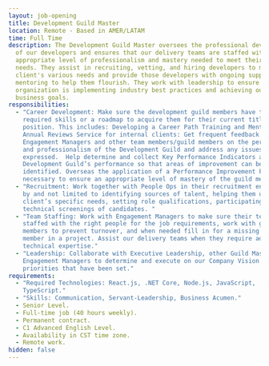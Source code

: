 ```yaml
---
layout: job-opening
title: Development Guild Master
location: Remote - Based in AMER/LATAM
time: Full Time
description: The Development Guild Master oversees the professional development
  of our developers and ensures that our delivery teams are staffed with the
  appropriate level of professionalism and mastery needed to meet their client’s
  needs. They assist in recruiting, vetting, and hiring developers to meet our
  client's various needs and provide those developers with ongoing support and
  mentoring to help them flourish. They work with leadership to ensure our
  organization is implementing industry best practices and achieving our
  business goals.
responsibilities:
  - "Career Development: Make sure the development guild members have the
    required skills or a roadmap to acquire them for their current title and
    position. This includes: Developing a Career Path Training and Mentoring
    Annual Reviews Service for internal clients: Get frequent feedback from
    Engagement Managers and other team members/guild members on the performance
    and professionalism of the Development Guild and address any issues
    expressed.  Help determine and collect Key Performance Indicators around the
    Development Guild’s performance so that areas of improvement can be
    identified. Overseas the application of a Performance Improvement Plan when
    necessary to ensure an appropriate level of mastery of the guild members. "
  - "Recruitment: Work together with People Ops in their recruitment endeavors
    by and not limited to identifying sources of talent, helping them understand
    client’s specific needs, setting role qualifications, participating in
    technical screenings of candidates. "
  - "Team Staffing: Work with Engagement Managers to make sure their teams are
    staffed with the right people for the job requirements, work with guild
    members to prevent turnover, and when needed fill in for a missing guild
    member in a project. Assist our delivery teams when they require additional
    technical expertise."
  - "Leadership: Collaborate with Executive Leadership, other Guild Masters,
    Engagement Managers to determine and execute on our Company Vision and the
    priorities that have been set."
requirements:
  - "Required Technologies: React.js, .NET Core, Node.js, JavaScript,
    TypeScript."
  - "Skills: Communication, Servant-Leadership, Business Acumen."
  - Senior Level.
  - Full-time job (40 hours weekly).
  - Permanent contract.
  - C1 Advanced English Level.
  - Availability in CST time zone.
  - Remote work.
hidden: false
---
```


